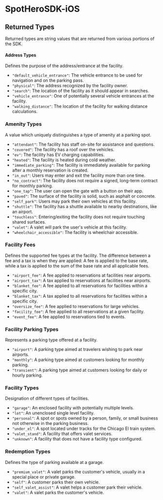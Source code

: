 # SpotHeroSDK-iOS

## Returned Types
Returned types are string values that are returned from various portions of the SDK.

#### Address Types
Defines the purpose of the address/entrance at the facility.
- `"default_vehicle_entrance"`: The vehicle entrance to be used for navigation and on the parking pass.
- `"physical"`: The address recognized by the facility owner.
- `"search"`: The location of the facility as it should appear in searches.
- `"vehicle_entrance"`: One of potentially several vehicle entrances at the facility.
- `"walking_distance"`: The location of the facility for walking distance calculations.

### Amenity Types
A value which uniquely distinguishes a type of amenity at a parking spot.
- `"attendant"`: The facility has staff on-site for assistance and questions.
- `"covered"`: The facility has a roof over the vehicles.
- `"ev"`: The facility has EV charging capabilities.
- `"heated"`: The facility is heated during cold weather.
- `"immediate_parking"`: The facility is immediately available for parking after a monthly reservation is created.
- `"in_out"`: Users may enter and exit the facility more than one time.
- `"no_contract"`: The facility does not require a signed, long-term contract for monthly parking.
- `"one_tap"`: The user can open the gate with a button on their app.
- `"paved"`: The surface of the facility is solid, such as asphalt or concrete.
- `"self_park"`: Users may park their own vehicles at this facility.
- `"shuttle"`: The facility has a shuttle available to nearby destinations, like an airport.
- `"touchless"`: Entering/exiting the facility does not require touching shared surfaces.
- `"valet"`: A valet will park the user's vehicle at this facility.
- `"wheelchair_accessible"`: The facility is wheelchair accessible.

### Facility Fees
Defines the supported fee types at the facility. The difference between a fee and a tax is when they are applied: A fee is applied to the base rate, while a tax is applied to the sum of the base rate and all applicable fees.
- `"airport_fee"`: A fee applied to reservations at facilities near airports.
- `"airport_tax"`: A tax applied to reservations at facilities near airports.
- `"blanket_fee"`: A fee applied to all reservations for facilities within a specific city.
- `"blanket_tax"`: A tax applied to all reservations for facilities within a specific city.
- `"oversize_fee"`: A fee applied to reservations for large vehicles.
- `"facility_fee"`: A fee applied to all reservations at a given facility.
- `"event_fee"`: A fee applied to reservations tied to events.

### Facility Parking Types
Represents a parking type offered at a facility.
- `"airport"`: A parking type aimed at travelers wishing to park near airports.
- `"monthly"`: A parking type aimed at customers looking for monthly parking.
- `"transient"`: A parking type aimed at customers looking for daily or hourly parking.

### Facility Types
Designation of different types of facilities.
- `"garage"`: An enclosed facility with potentially multiple levels.
- `"lot"`: An unenclosed single level facility.
- `"personal"`: A spot or spots owned by a person, family, or small business not otherwise in the parking business.
- `"under_el"`: A spot located under tracks for the Chicago El train system.
- `"valet_stand"`: A facility that offers valet services.
- `"unknown"`: A facility that does not have a facility type configured.

### Redemption Types
Defines the type of parking available at a garage.
- `"premium_valet"`: A valet parks the customer's vehicle, usually in a special place or private garage.
- `"self"`: A customer parks their own vehicle.
- `"self_valet_assist"`: A valet helps a customer park their vehicle.
- `"valet"`: A valet parks the customer's vehicle.
